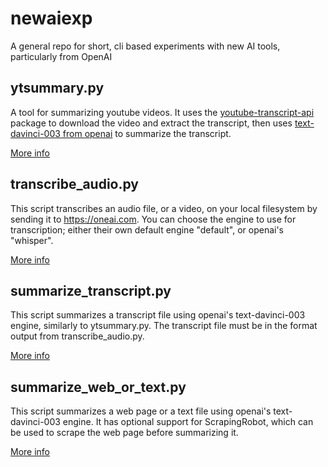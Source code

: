 # newaiexp
A general repo for short, cli based experiments with new AI tools, particularly from OpenAI

## ytsummary.py
A tool for summarizing youtube videos. It uses the [youtube-transcript-api](https://pypi.org/project/youtube-transcript-api/) package to download the video and extract the transcript, then uses [text-davinci-003 from openai](https://openai.com/api/) to summarize the transcript.

[More info](README-ytsummary.md)

## transcribe_audio.py
This script transcribes an audio file, or a video, on your local filesystem by sending it to https://oneai.com. You can choose the engine to use for transcription; either their own default engine "default", or openai's "whisper".

[More info](README-transcribe_audio.md)

## summarize_transcript.py
This script summarizes a transcript file using openai's text-davinci-003 engine, similarly to ytsummary.py.
The transcript file must be in the format output from transcribe_audio.py.

[More info](README-summarize_transcript.md)

## summarize_web_or_text.py
This script summarizes a web page or a text file using openai's text-davinci-003 engine. It has optional support for ScrapingRobot, which can be used to scrape the web page before summarizing it.

[More info](README-summarize_web_or_text.md)